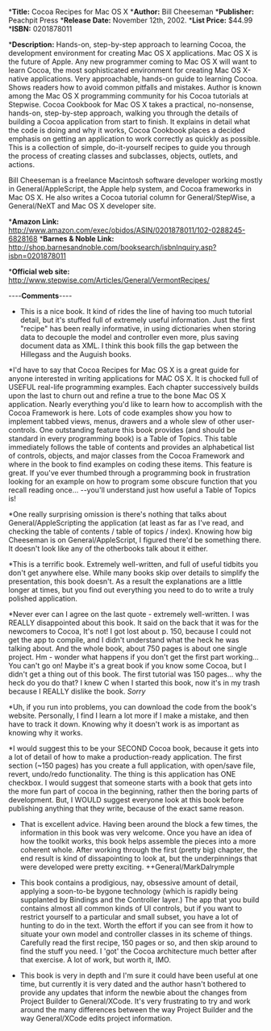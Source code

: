 


***Title:**
Cocoa Recipes for Mac OS X
***Author:**
Bill Cheeseman
***Publisher:**
Peachpit Press
***Release Date:**
November 12th, 2002.
***List Price:**
$44.99
***ISBN:**
 0201878011

***Description:**
Hands-on, step-by-step approach to learning Cocoa, the development environment for creating Mac OS X applications. Mac OS X is the future of Apple. Any new programmer coming to Mac OS X will want to learn Cocoa, the most sophisticated environment for creating Mac OS X-native applications. Very approachable, hands-on guide to learning Cocoa. Shows readers how to avoid common pitfalls and mistakes. Author is known among the Mac OS X programming community for his Cocoa tutorials at Stepwise. Cocoa Cookbook for Mac OS X takes a practical, no-nonsense, hands-on, step-by-step approach, walking you through the details of building a Cocoa application from start to finish. It explains in detail what the code is doing and why it works, Cocoa Cookbook places a decided emphasis on getting an application to work correctly as quickly as possible. This is a collection of simple, do-it-yourself recipes to guide you through the process of creating classes and subclasses, objects, outlets, and actions. 

Bill Cheeseman is a freelance Macintosh software developer working mostly in General/AppleScript, the Apple help system, and Cocoa frameworks in Mac OS X. He also writes a Cocoa tutorial column for General/StepWise, a General/NeXT and Mac OS X developer site. 


***Amazon Link:**
http://www.amazon.com/exec/obidos/ASIN/0201878011/102-0288245-6828168
***Barnes & Noble Link:**
http://shop.barnesandnoble.com/booksearch/isbnInquiry.asp?isbn=0201878011

***Official web site:**
http://www.stepwise.com/Articles/General/VermontRecipes/




----**Comments**----


* This is a nice book.  It kind of rides the line of having too much tutorial detail, but it's stuffed full of extremely useful information.  Just the first "recipe" has been really informative, in using dictionaries when storing data to decouple the model and controller even more, plus saving document data as XML.  I think this book fills the gap between the Hillegass and the Auguish books.

*I'd have to say that Cocoa Recipes for Mac OS X is a great guide for anyone interested in writing applications for MAC OS X.  It is chocked full of USEFUL real-life programming examples.  Each chapter successively builds upon the last to churn out and refine a true to the bone Mac OS X application.  Nearly everything you'd like to learn how to accomplish with the Cocoa Framework is here.  Lots of code examples show you how to implement tabbed views, menus, drawers and a whole slew of other user-controls.  One outstanding feature this book provides (and should be standard in every programming book) is a Table of Topics.  This table immediately follows the table of contents and provides an alphabetical list of controls, objects, and major classes from the Cocoa Framework and where in the book to find examples on coding these items.  This feature is great.   If you've ever thumbed through a programming book in frustration looking for an example on how to program some obscure function that you recall reading once... --you'll understand just how useful a Table of Topics is!

*One really surprising omission is there's nothing that talks about General/AppleScripting the application (at least as far as I've read, and checking the table of contents / table of topics / index).  Knowing how big Cheeseman is on General/AppleScript, I figured there'd be something there.  It doesn't look like any of the otherbooks talk about it either.

*This is a terrific book.  Extremely well-written, and full of useful tidbits you don't get anywhere else.  While many books skip over details to simplify the presentation, this book doesn't.  As a result the explanations are a little longer at times, but you find out everything you need to do to write a truly polished application.

*Never ever can I agree on the last quote - extremely well-written. I was REALLY disappointed about this book. It said on the back that it was for the newcomers to Cocoa, It's not! I got lost about p. 150, because I could not get the app to compile, and I didn't understand what the heck he was talking about. And the whole book, about 750 pages is about one single project. Hm - wonder what happens if you don't get the first part working... You can't go on! Maybe it's a great book if you know some Cocoa, but I didn't get a thing out of this book. The first tutorial was 150 pages... why the heck do you do that?
I knew C when I started this book, now it's in my trash because I REALLY dislike the book. *Sorry*

*Uh, if you run into problems, you can download the code from the book's website.  Personally, I find I learn a lot more if I make a mistake, and then have to track it down.  Knowing why it doesn't work is as important as knowing why it works.

*I would suggest this to be your SECOND Cocoa book, because it gets into a lot of detail of how to make a production-ready application.  The first section (~150 pages) has you create a full application, with open/save file, revert, undo/redo functionality.  The thing is this application has ONE checkbox.  I would suggest that someone starts with a book that gets into the more fun part of cocoa in the beginning, rather then the boring parts of development.  But, I WOULD suggest everyone look at this book before publishing anything that they write, because of the exact same reason.

* That is excellent advice.  Having been around the block a few times, the information in this book was very welcome.  Once you have an idea of how the toolkit works, this book helps assemble the pieces into a more coherent whole.  After working through the first (pretty big) chapter, the end result is kind of dissapointing to look at, but the underpinnings that were developed were pretty exciting.  ++General/MarkDalrymple

* This book contains a prodigious, nay, obsessive amount of detail, applying a soon-to-be bygone technology (which is rapidly being supplanted by Bindings and the Controller layer.) The app that you build contains almost all common kinds of UI controls, but if you want to restrict yourself to a particular and small subset, you have a lot of hunting to do in the text. Worth the effort if you can see from it how to situate your own model and controller classes in its scheme of things. Carefully read the first recipe, 150 pages or so, and then skip around to find the stuff you need. I 'got' the Cocoa architecture much better after that exercise. A lot of work, but worth it, IMO.


* This book is very in depth and I'm sure it could have been useful at one time, but currently it is very dated and the author hasn't bothered to provide any updates that inform the newbie about the changes from Project Builder to General/XCode. It's very frustrating to try and work around the many differences between the way Project Builder and the way General/XCode edits project information.